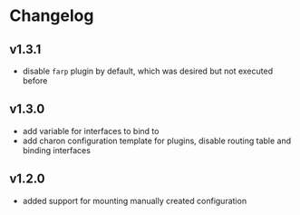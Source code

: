 # Changelog

## v1.3.1

* disable `farp` plugin by default, which was desired but not executed before

## v1.3.0

* add variable for interfaces to bind to
* add charon configuration template for plugins, disable routing table and binding interfaces

## v1.2.0

* added support for mounting manually created configuration
